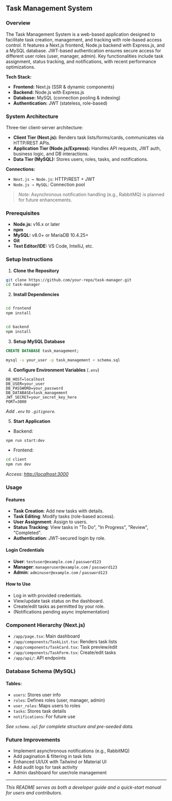 ## Task Management System

### Overview

The Task Management System is a web-based application designed to facilitate task creation, management, and tracking with role-based access control. It features a Next.js frontend, Node.js backend with Express.js, and a MySQL database. JWT-based authentication ensures secure access for different user roles (user, manager, admin). Key functionalities include task assignment, status tracking, and notifications, with recent performance optimizations.

**Tech Stack:**

* **Frontend:** Next.js (SSR & dynamic components)
* **Backend:** Node.js with Express.js
* **Database:** MySQL (connection pooling & indexing)
* **Authentication:** JWT (stateless, role-based)

### System Architecture

Three-tier client-server architecture:

* **Client Tier (Next.js):** Renders task lists/forms/cards, communicates via HTTP/REST APIs.
* **Application Tier (Node.js/Express):** Handles API requests, JWT auth, business logic, and DB interactions.
* **Data Tier (MySQL):** Stores users, roles, tasks, and notifications.

**Connections:**

* `Next.js ↔ Node.js`: HTTP/REST + JWT
* `Node.js → MySQL`: Connection pool

> *Note:* Asynchronous notification handling (e.g., RabbitMQ) is planned for future enhancements.

### Prerequisites

* **Node.js:** v16.x or later
* **npm**
* **MySQL:** v8.0+ or MariaDB 10.4.25+
* **Git**
* **Text Editor/IDE:** VS Code, IntelliJ, etc.

### Setup Instructions

1. **Clone the Repository**

```bash
git clone https://github.com/your-repo/task-manager.git
cd task-manager
```

2. **Install Dependencies**

```bash

cd frontend
npm install
```
```bash

cd backend
npm install
```

3. **Setup MySQL Database**

```sql
CREATE DATABASE task_management;
```

```bash
mysql -u your_user -p task_management < schema.sql
```

4. **Configure Environment Variables** (`.env`)

```env
DB_HOST=localhost
DB_USER=your_user
DB_PASSWORD=your_password
DB_DATABASE=task_management
JWT_SECRET=your_secret_key_here
PORT=3000
```

*Add `.env` to `.gitignore`.*

5. **Start Application**

* Backend:

```bash
npm run start:dev
```

* Frontend:

```bash
cd client
npm run dev
```

*Access: [http://localhost:3000](http://localhost:3000)*

### Usage

#### Features

* **Task Creation**: Add new tasks with details.
* **Task Editing**: Modify tasks (role-based access).
* **User Assignment**: Assign to users.
* **Status Tracking**: View tasks in "To Do", "In Progress", "Review", "Completed".
* **Authentication**: JWT-secured login by role.

#### Login Credentials

* **User**: `testuser@example.com` / `password123`
* **Manager**: `manageruser@example.com` / `password123`
* **Admin**: `adminuser@example.com` / `password123`

#### How to Use

* Log in with provided credentials.
* View/update task status on the dashboard.
* Create/edit tasks as permitted by your role.
* (Notifications pending async implementation)

### Component Hierarchy (Next.js)

* `/app/page.tsx`: Main dashboard
* `/app/components/TaskList.tsx`: Renders task lists
* `/app/components/TaskCard.tsx`: Task preview/edit
* `/app/components/TaskForm.tsx`: Create/edit tasks
* `/app/api/`: API endpoints

### Database Schema (MySQL)

#### Tables:

* `users`: Stores user info
* `roles`: Defines roles (user, manager, admin)
* `user_roles`: Maps users to roles
* `tasks`: Stores task details
* `notifications`: For future use

*See `schema.sql` for complete structure and pre-seeded data.*

### Future Improvements

* Implement asynchronous notifications (e.g., RabbitMQ)
* Add pagination & filtering in task lists
* Enhanced UI/UX with Tailwind or Material UI
* Add audit logs for task activity
* Admin dashboard for user/role management

---

*This README serves as both a developer guide and a quick-start manual for users and contributors.*
